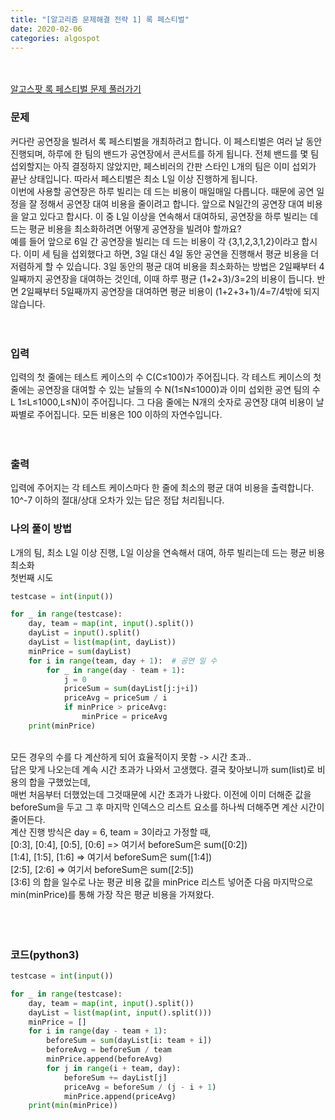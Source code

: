 ```yaml
---
title: "[알고리즘 문제해결 전략 1] 록 페스티벌"
date: 2020-02-06
categories: algospot
---
```


<br><br>
[알고스팟 록 페스티벌 문제 풀러가기](https://algospot.com/judge/problem/read/FESTIVAL)

### 문제<br>
커다란 공연장을 빌려서 록 페스티벌을 개최하려고 합니다.
이 페스티벌은 여러 날 동안 진행되며, 하루에 한 팀의 밴드가 공연장에서 콘서트를 하게 됩니다.
전체 밴드를 몇 팀 섭외할지는 아직 결정하지 않았지만, 페스비러의 간판 스타인 L개의 팀은 이미 섭외가 끝난 상태입니다. 따라서 페스티벌은 최소 L일 이상 진행하게 됩니다.<br>
이번에 사용할 공연장은 하루 빌리는 데 드는 비용이 매일매일 다릅니다.
때문에 공연 일정을 잘 정해서 공연장 대여 비용을 줄이려고 합니다. 앞으로 N일간의 공연장 대여 비용을 알고 있다고 합시다. 이 중 L일 이상을 연속해서 대여하되, 공연장을 하루 빌리는 데 드는 평균 비용을 최소화하려면 어떻게 공연장을 빌려야 할까요?<br>
예를 들어 앞으로 6일 간 공연장을 빌리는 데 드는 비용이 각 {3,1,2,3,1,2}이라고 합시다.
이미 세 팀을 섭외했다고 하면, 3일 대신 4일 동안 공연을 진행해서 평균 비용을 더 저렴하게 할 수 있습니다. 3일 동안의 평균 대여 비용을 최소화하는 방법은 2일째부터 4일째까지 공연장을 대여하는 것인데, 이때 하루 평균 (1+2+3)/3=2의 비용이 듭니다. 반면 2일째부터 5일째까지 공연장을 대여하면 평균 비용이 (1+2+3+1)/4=7/4밖에 되지 않습니다.
<br><br><br>


### 입력<br>
입력의 첫 줄에는 테스트 케이스의 수 C(C≤100)가 주어집니다. 각 테스트 케이스의 첫 줄에는 공연장을 대여할 수 있는 날들의 수 N(1≤N≤1000)과 이미 섭외한 공연 팀의 수 L 1≤L≤1000,L≤N)이 주어집니다. 그 다음 줄에는 N개의 숫자로 공연장 대여 비용이 날짜별로 주어집니다. 모든 비용은 100 이하의 자연수입니다.
<br><br><br>


### 출력<br>
입력에 주어지는 각 테스트 케이스마다 한 줄에 최소의 평균 대여 비용을 출력합니다. 10^-7 이하의 절대/상대 오차가 있는 답은 정답 처리됩니다.


### 나의 풀이 방법<br>
L개의 팀, 최소 L일 이상 진행, L일 이상을 연속해서 대여, 하루 빌리는데 드는 평균 비용 최소화
<br>
첫번째 시도<br>
```python
testcase = int(input())

for _ in range(testcase):
    day, team = map(int, input().split())
    dayList = input().split()
    dayList = list(map(int, dayList))
    minPrice = sum(dayList)
    for i in range(team, day + 1):  # 공연 일 수
        for _ in range(day - team + 1):
            j = 0
            priceSum = sum(dayList[j:j+i])
            priceAvg = priceSum / i
            if minPrice > priceAvg:
                minPrice = priceAvg
    print(minPrice)
```
<br>
모든 경우의 수를 다 계산하게 되어 효율적이지 못함 -> 시간 초과..
<br>
답은 맞게 나오는데 계속 시간 초과가 나와서 고생했다. 결국 찾아보니까 sum(list)로 비용의 합을 구했었는데,<br>
매번 처음부터 더했었는데 그것때문에 시간 초과가 나왔다. 이전에 이미 더해준 값을 beforeSum을 두고 그 후 마지막 인덱스으 리스트 요소를 하나씩 더해주면 계산 시간이 줄어든다.<br>
계산 진행 방식은 day = 6, team = 3이라고 가정할 때, <br>
[0:3], [0:4], [0:5], [0:6] => 여기서 beforeSum은 sum([0:2])<br>
[1:4], [1:5], [1:6] => 여기서 beforeSum은 sum([1:4])<br>
[2:5], [2:6] => 여기서 beforeSum은 sum([2:5])<br>
[3:6]
의 합을 일수로 나눈 평균 비용 값을 minPrice 리스트 넣어준 다음 마지막으로 min(minPrice)를 통해 가장 작은 평균 비용을 가져왔다.<br>
<br><br><br>


### 코드(python3)
```python
testcase = int(input())

for _ in range(testcase):
    day, team = map(int, input().split())
    dayList = list(map(int, input().split()))
    minPrice = []
    for i in range(day - team + 1):
        beforeSum = sum(dayList[i: team + i])
        beforeAvg = beforeSum / team
        minPrice.append(beforeAvg)
        for j in range(i + team, day):
            beforeSum += dayList[j]
            priceAvg = beforeSum / (j - i + 1)
            minPrice.append(priceAvg)
    print(min(minPrice))
```
